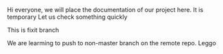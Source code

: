 Hi everyone, we will place the documentation of our project here.
It is temporary
Let us check something quickly

This is fixit branch

We are learming to push to non-master branch on the remote repo. Leggo 
